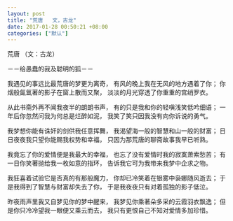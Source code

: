 ```yaml
---
layout: post
title: "荒唐   文，古龙"
date: 2017-01-28 00:50:21 +08:00
categories: ["默认"]
---
```


<p>荒唐 （文：古龙）</p>
<p>－－给愚蠢的我及聪明的狐－－</p>
<p>我遇见的事远比最荒唐的梦更为离奇，
有风的晚上我在无风的地方遇着了你；
你烟般氤氲著的影子在窗上散而又聚，
淡淡的月光穿透了你重重的宫绡罗衣。</p>
<p>从此书斋外再不闻我夜半的朗朗书声，
有的只是我和你的轻嗔浅笑低吟细语；
一年后你忽然问我为何总是烂醉如泥，
我笑了笑只因我没有向你诉说的勇气。</p>
<p>我梦想你能有诛奸的剑供我任意挥舞，
我渴望海一般的智慧和山一般的财富；
日日夜夜我只望你能赐我权势和幸福，
只因为那荒唐的聊斋故事我早已听熟。</p>
<p>我竟忘了你的爱情便是我最大的幸福，
也忘了没有爱情时我的寂寞萧索愁苦；
有一日你笑著抛给我一枚如意的指环，
告诉我它可为我带来我梦中企求之物。</p>
<p>我狂喜着试验它是否真的有那般魔力，
你却已冷笑着在银雾中袅娜随风逝去；
于是我得到了智慧与财富却失去了你，
于是我夜夜只有对着孤独的影子低泣。</p>
<p>昨夜雨声里我又自梦见你的梦中醒来，
我梦见你乘著朵多采的云霞羽衣飘逸；
但是你只冷冷望我一眼便又乘云而去，
我只有更恨自己不知对爱情多加珍惜。</p>